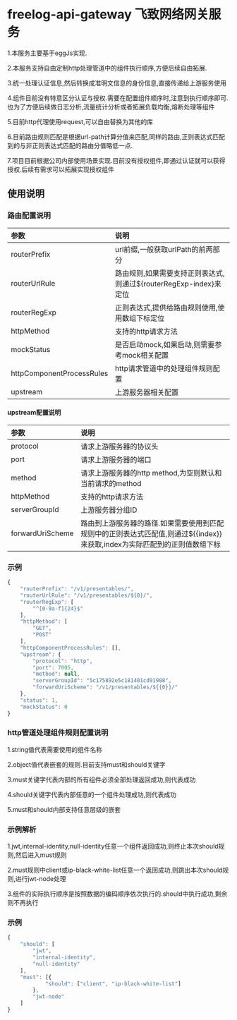 # freelog-api-gateway 飞致网络网关服务

1.本服务主要基于eggJs实现.

2.本服务支持自由定制http处理管道中的组件执行顺序,方便后续自由拓展.

3.统一处理认证信息,然后转换成准明文信息的身份信息,直接传递给上游服务使用

4.组件目前没有特意区分认证与授权.需要在配置组件顺序时,注意到执行顺序即可.也为了方便后续做日志分析,流量统计分析或者拓展负载均衡,熔断处理等组件

5.目前http代理使用request,可以自由替换为其他的库

6.目前路由规则匹配是根据url-path计算分值来匹配,同样的路由,正则表达式匹配到的与非正则表达式匹配的路由分值略低一点.

7.项目目前根据公司内部使用场景实现.目前没有授权组件,即通过认证就可以获得授权.后续有需求可以拓展实现授权组件

## 使用说明

### 路由配置说明
| 参数 | 说明 |
| :--- | :--- |
|routerPrefix|url前缀,一般获取urlPath的前两部分|
|routerUrlRule|路由规则,如果需要支持正则表达式,则通过${routerRegExp-index}来定位|
|routerRegExp|正则表达式,提供给路由规则使用,使用数组下标定位|
|httpMethod|支持的http请求方法|
|mockStatus|是否启动mock,如果启动,则需要参考mock相关配置|
|httpComponentProcessRules|http请求管道中的处理组件规则配置|
|upstream|上游服务器相关配置|

#### upstream配置说明
| 参数 | 说明 |
| :--- | :--- |
|protocol|请求上游服务器的协议头|
|port|请求上游服务器的端口|
|method|请求上游服务器的http method,为空则默认和当前请求的method|
|httpMethod|支持的http请求方法|
|serverGroupId| 上游服务器分组ID |
|forwardUriScheme|路由到上游服务器的路径.如果需要使用到匹配规则中的正则表达式匹配值,则通过${{index}}来获取,index为实际匹配到的正则值数组下标|


### 示例
```js
{
	"routerPrefix": "/v1/presentables/",
	"routerUrlRule": "/v1/presentables/${0}/",
	"routerRegExp": [
		"^[0-9a-f]{24}$"
	],
	"httpMethod": [
		"GET",
		"POST"
	],
	"httpComponentProcessRules": [],
	"upstream": {
		"protocol": "http",
		"port": 7005,
		"method": null,
		"serverGroupId": "5c175892e5c181401cd91988",
		"forwardUriScheme": "/v1/presentables/${{0}}/"
	},
	"status": 1,
	"mockStatus": 0
}
```


### http管道处理组件规则配置说明

1.string值代表需要使用的组件名称

2.object值代表嵌套的规则.目前支持must和should关键字

3.must关键字代表内部的所有组件必须全部处理返回成功,则代表成功

4.should关键字代表内部任意的一个组件处理成功,则代表成功

5.must和should内部支持任意层级的嵌套


### 示例解析

1.jwt,internal-identity,null-identity任意一个组件返回成功,则终止本次should规则,然后进入must规则

2.must规则中client或ip-black-white-list任意一个返回成功,则跳出本次should规则,进行jwt-node处理

3.组件的实际执行顺序是按照数据的编码顺序依次执行的.should中执行成功,剩余则不再执行

### 示例
```js
{
	"should": [
		"jwt",
		"internal-identity",
		"null-identity"
	],
	"must": [{
			"should": ["client", "ip-black-white-list"]
		},
		"jwt-node"
	]
}
```